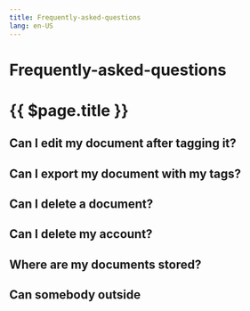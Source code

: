 ```yaml
---
title: Frequently-asked-questions
lang: en-US
---
```

# Frequently-asked-questions
# {{ $page.title }}

## Can I edit my document after tagging it?

## Can I export my document with my tags?

## Can I delete a document?

## Can I delete my account?

## Where are my documents stored?

## Can somebody outside 